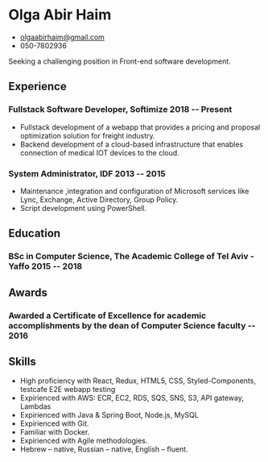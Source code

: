 <!-- The (first) h1 will be used as the <title> of the HTML page -->
# Olga Abir Haim

<!-- The unordered list immediately after the h1 will be formatted on a single
line. It is intended to be used for contact details -->
- <olgaabirhaim@gmail.com>
- 050-7802936

<!-- The paragraph after the h1 and ul and before the first h2 is optional. It
is intended to be used for a short summary. -->
Seeking a challenging position in Front-end software development.

## Experience

<!-- You have to wrap the "left" and "right" half of these headings in spans by
hand -->
### <span>Fullstack Software Developer, Softimize </span> <span>2018 -- Present</span>
 - Fullstack development of a webapp that provides a pricing and proposal optimization solution for freight industry.
 - Backend development of a cloud-based infrastructure that enables connection of medical IOT devices to the cloud.

### <span>System Administrator, IDF</span> <span>2013 -- 2015</span>
 - Maintenance ,integration and configuration of Microsoft services like Lync, Exchange, Active Directory, Group Policy.
 - Script development using PowerShell.
 
## Education

### <span>BSc in Computer Science, The Academic College of Tel Aviv - Yaffo</span> <span>2015 -- 2018</span>

## Awards

### <span>Awarded a Certificate of Excellence for academic accomplishments by the dean of Computer Science faculty -- 2016</span>

## Skills

 - High proficiency with React, Redux, HTML5, CSS, Styled-Components, testcafe E2E webapp testing
 - Expirienced with AWS: ECR, EC2, RDS, SQS, SNS, S3, API gateway, Lambdas
 - Expirienced with Java & Spring Boot, Node.js, MySQL
 - Expirienced with Git.
 - Familiar with Docker.
 - Expirienced with Agile methodologies.
 - Hebrew – native, Russian – native, English – fluent.
 	
